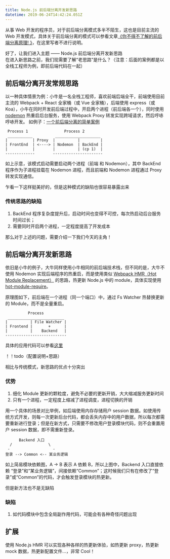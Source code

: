 ```yaml
---
title: Node.js 前后端分离开发新思路
datetime: 2019-06-24T14:42:24.051Z
---
```

从事 Web 开发的程序员，对于前后端分离模式多半不陌生，这也是目前主流的 Web 开发模式，具体关于前后端分离的模式可以参看文章[《你不得不了解的前后端分离原理!
》](https://juejin.im/post/5b71302351882560ea4afbb8)，在这里写者不进行说明。

好了，让我们进入主题 —— Node.js 前后端分离开发新思路  
在进入新思路之前，我们现需要了解“老思路”是什么？（注意：后面的案例都是以全栈工程师为例，即前后端代码在一起）

## 前后端分离开发常规思路
以一种具体情景为例：小牛是一名全栈工程师，喜欢前端后端全干，前端使用目前主流的 Webpack + React 全家桶（或 Vue 全家桶），后端使用 express（或 Koa），小牛在同时开发前后端过程中，开启两个进程（前后端各一个），同时使用 [nodemon](https://www.npmjs.com/package/nodemon) 热重启后台服务，使用 Webpack Proxy 转发实现跨域请求，然后哼哧哼哧开发。
如例子：[一个前后端分离的简单案例
](https://juejin.im/entry/58aa5ccf2f301e006c32a3be)

```text
 Process 1                Process 2
 ___________          ____________________
|           | Proxy  |          |         |
| FrontEnd  | <----> | Nodemon  | BackEnd |
|           |        |          | (cp 1)  |
-------------        ----------------------
```
如上示意，该模式启动需要启动两个进程（前端 和 Nodemon），其中 BackEnd 程序作为子进程挂载在 Nodemon 进程，而且前端和 Nodemon 进程通过 Proxy 转发实现通信。

乍看一下这样挺美好的，但是这种模式的缺陷也很容易暴露出来
### 传统思路的缺陷
1. BackEnd 程序复杂度提升后，启动时间也变得不可控，每次热启动后台服务时间过长；
2. 需要同时开启两个进程，一定程度提高了开发成本

那么对于上述的问题，需要介绍一下我们今天的主角！

## 前后端分离开发新思路
依旧是小牛的例子，大牛同样使用小牛相同的前后端技术栈，但不同的是，大牛不使用 Nodemon 实现后端程序的热重启，而是使用类似 [Webpack HMR（Hot Module Replacement）](https://webpack.docschina.org/guides/hot-module-replacement/) 的思路，热更新 Node.js 中的 module，具体实现使用 [hot-module-require](https://github.com/imcuttle/hot-module-require)。

原理图如下，前后端在一个进程（同一个端口）中，通过 Fs Watcher 热替换更新的 Module，而不是全量重启。
```text
          Process
 _________________________
|          | File Watcher |
| Frontend |       +      |
|          |    Backend   |
---------------------------
```

具体的应用代码可以参看[这里](https://github.com/imcuttle/live-markd/blob/adc84ee310a90c9aa6cdbc7c545c24fa0b09fa29/client/webpack.config.js#L63-L71)

！！todo（配置说明+思路）

相比与传统模式，新思路的优点十分突出
### 优势
1. 细化 Module 更新的颗粒度，避免不必要的更新开销，大大缩减服务更新时间
2. 只有一个进程，一定程度上缩减了进程调度，进程切换的开销

用一个具体的场景对比举例，如后端使用内存存储用户 session 数据。如使用传统方式开发，则每一次更新后台代码，都会丢失内存中的用户数据，所以每次都需要重新进行登录；但是在新方式，只需要不修改用户登录模块代码，则不会重置用户 session 数据，即不需重新登录。

```
      Backend 入口
  /                \
 -                   -
登录 --> Common <-- 某业务逻辑
```
如上简易模块依赖图，A -> B 表示 A 依赖 B，所以上图中，Backend 入口直接依赖 “登录”和“某业务逻辑”，间接依赖“Common”；这时候我们只有在修改了“登录”或“Common”的代码，才会触发登录模块的热更新。

但是新方法也不是无缺陷
### 缺陷
1. 如代码模块中包含全局副作用代码，可能会有各种奇怪问题出现

## 扩展
使用 Node.js HMR 可以实现各种各样的热更新体验，如热更新 proxy，热更新 mock 数据，热更新配置文件...，非常 Cool！
